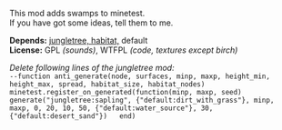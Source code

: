 This mod adds swamps to minetest.  
If you have got some ideas, tell them to me.

**Depends:** [jungletree, habitat,](http://minetest.net/forum/viewtopic.php?pid=39943#p39943) default  
**License:** GPL *(sounds)*, WTFPL *(code, textures except birch)*

*Delete following lines of the jungletree mod:*  
`--function anti_generate(node, surfaces, minp, maxp, height_min, height_max, spread, habitat_size, habitat_nodes)  
minetest.register_on_generated(function(minp, maxp, seed)  
    generate("jungletree:sapling", {"default:dirt_with_grass"}, minp, maxp, 0, 20, 10, 50, {"default:water_source"}, 30, {"default:desert_sand"})  
end)`
